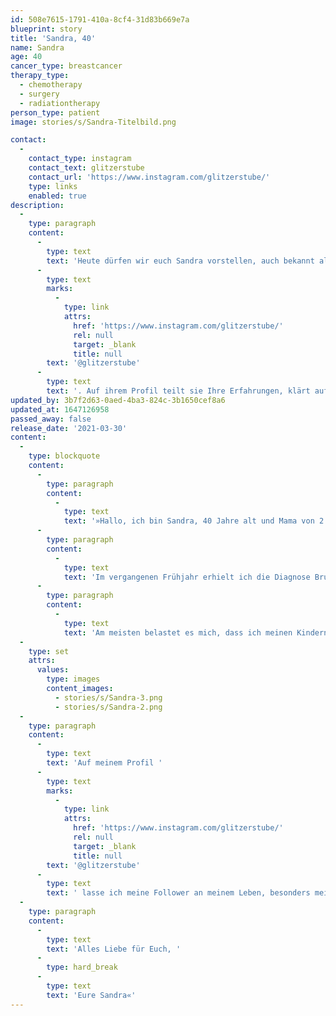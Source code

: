 ```yaml
---
id: 508e7615-1791-410a-8cf4-31d83b669e7a
blueprint: story
title: 'Sandra, 40'
name: Sandra
age: 40
cancer_type: breastcancer
therapy_type:
  - chemotherapy
  - surgery
  - radiationtherapy
person_type: patient
image: stories/s/Sandra-Titelbild.png

contact:
  -
    contact_type: instagram
    contact_text: glitzerstube
    contact_url: 'https://www.instagram.com/glitzerstube/'
    type: links
    enabled: true
description:
  -
    type: paragraph
    content:
      -
        type: text
        text: 'Heute dürfen wir euch Sandra vorstellen, auch bekannt als '
      -
        type: text
        marks:
          -
            type: link
            attrs:
              href: 'https://www.instagram.com/glitzerstube/'
              rel: null
              target: _blank
              title: null
        text: '@glitzerstube'
      -
        type: text
        text: '. Auf ihrem Profil teilt sie Ihre Erfahrungen, klärt auf und inspiriert. Schaut unbedingt mal bei ihr vorbei.'
updated_by: 3b7f2d63-0aed-4ba3-824c-3b1650cef8a6
updated_at: 1647126958
passed_away: false
release_date: '2021-03-30'
content:
  -
    type: blockquote
    content:
      -
        type: paragraph
        content:
          -
            type: text
            text: '»Hallo, ich bin Sandra, 40 Jahre alt und Mama von 2 wundervollen Jungen im Alter von 8 Jahre und 9 Monaten.'
      -
        type: paragraph
        content:
          -
            type: text
            text: 'Im vergangenen Frühjahr erhielt ich die Diagnose Brustkrebs (Triple Negativ, G3) und das kurz nach der Geburt meines zweiten Kindes. Anstatt die Elternzeit zu genießen und in meiner Zweifach-Mutterrolle aufzugehen, plagten mich Ängste. Der ganze Therapiemarathon – Chemotherapie, OP-Mastektomie und Bestrahlung – tat sein Übriges.'
      -
        type: paragraph
        content:
          -
            type: text
            text: 'Am meisten belastet es mich, dass ich meinen Kindern im Moment nicht die Mutter sein kann, die ich gerne für sie sein würde. Anstatt mit mir selbst und der nächsten Chemotherapie beschäftigt zu sein, würde ich gerne ganz bewusst jeden Moment mit meinen Kindern genießen: Mit ihnen kuscheln, spielen, tanzen, singen usw. – einfach eine ganz normale Mama sein, um die die Kinder keine Angst haben müssen, sie zu verlieren. Selbstverständlich versuche ich mit beiden so viel wie möglich zu unternehmen, aber ich persönlich finde es noch nicht ausreichend.'
  -
    type: set
    attrs:
      values:
        type: images
        content_images:
          - stories/s/Sandra-3.png
          - stories/s/Sandra-2.png
  -
    type: paragraph
    content:
      -
        type: text
        text: 'Auf meinem Profil '
      -
        type: text
        marks:
          -
            type: link
            attrs:
              href: 'https://www.instagram.com/glitzerstube/'
              rel: null
              target: _blank
              title: null
        text: '@glitzerstube'
      -
        type: text
        text: ' lasse ich meine Follower an meinem Leben, besonders meiner Krebsreise teilhaben. Ich versuche, so gut es eben geht, die verschiedenen Etappen der Therapie vorzustellen und auch Tipps weiterzugeben, die anderen Erkrankten und mir geholfen haben. Wenn mein Account nur einer Betroffenen hilft den Boden unter den Füßen wieder zu spüren, dann habe ich das erreicht, was ich wollte!'
  -
    type: paragraph
    content:
      -
        type: text
        text: 'Alles Liebe für Euch, '
      -
        type: hard_break
      -
        type: text
        text: 'Eure Sandra«'
---
```

